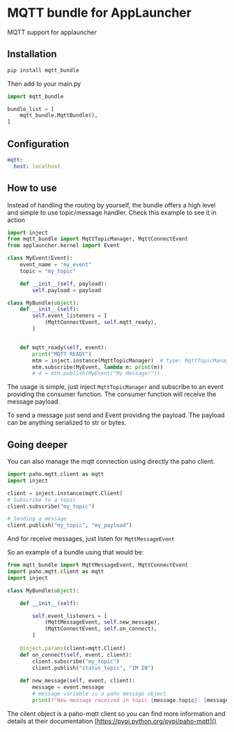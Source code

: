 # MQTT bundle for AppLauncher
MQTT support for applauncher

Installation
-----------
```bash
pip install mqtt_bundle 
```
Then add to your main.py
```python
import mqtt_bundle

bundle_list = [
    mqtt_bundle.MqttBundle(),
]
```

Configuration
-------------
```yml
mqtt:
  host: localhost
```

How to use
----------
Instead of handling the routing by yourself, the bundle offers a high level and simple to use topic/message handler.
Check this example to see it in action

```python
import inject
from mqtt_bundle import MqttTopicManager, MqttConnectEvent
from applauncher.kernel import Event

class MyEvent(Event):
    event_name = "my_event"
    topic = "my_topic"

    def __init__(self, payload):
        self.payload = payload

class MyBundle(object):
    def __init__(self):
        self.event_listeners = [
            (MqttConnectEvent, self.mqtt_ready),
        ]


    def mqtt_ready(self, event):
        print("MQTT READY")
        mtm = inject.instance(MqttTopicManager)  # type: MqttTopicManager
        mtm.subscribe(MyEvent, lambda m: print(m))
        # d = mtm.publish(MyEvent("My Message!"))
```
The usage is simple, just inject `MqttTopicManager` and subscribe to an event providing the consumer function. The
consumer function will receive the message payload.

To send a message just send and Event providing the payload. The payload can be anything serialized to str or bytes.

Going deeper
------------
You can also manage the mqtt connection using directly the paho client.
```python
import paho.mqtt.client as mqtt
import inject

client = inject.instance(mqtt.Client)
# Subscribe to a topic
client.subscribe("my_topic")

# Sending a message
client.publish("my_topic", "my_payload")
```
And for receive messages, just listen for `MqttMessageEvent`

So an example of a bundle using that would be:
```python
from mqtt_bundle import MqttMessageEvent, MqttConnectEvent
import paho.mqtt.client as mqtt
import inject

class MyBundle(object):

    def __init__(self):

        self.event_listeners = [
            (MqttMessageEvent, self.new_message),
            (MqttConnectEvent, self.on_connect),
        ]
        
    @inject.params(client=mqtt.Client)
    def on_connect(self, event, client):
        client.subscribe("my_topic")
        client.publish("status_topic", "IM IN")
        
    def new_message(self, event, client):
        message = event.message
        # message variable is a paho message object
        print(f"New message received in topic {message.topic}: {message.payload}")
```

The cilent object is a paho-mqtt client so you can find more information and details at their documentation [https://pypi.python.org/pypi/paho-mqtt]()